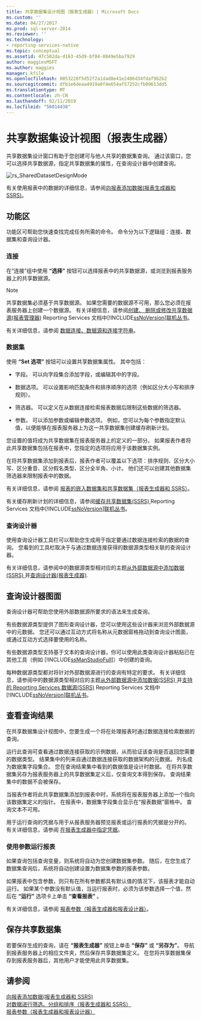 ```yaml
---
title: 共享数据集设计视图（报表生成器）| Microsoft Docs
ms.custom: ''
ms.date: 04/27/2017
ms.prod: sql-server-2014
ms.reviewer: ''
ms.technology:
- reporting-services-native
ms.topic: conceptual
ms.assetid: 47c502da-d163-45d9-bf04-0849e5ba7929
author: maggiesMSFT
ms.author: maggies
manager: kfile
ms.openlocfilehash: 0053228f5d52f2a1dad8e41e2406d34fdaf9b2b2
ms.sourcegitcommit: dfb1e6deaa4919a0f4e654af57252cfb09613dd5
ms.translationtype: MT
ms.contentlocale: zh-CN
ms.lasthandoff: 02/11/2019
ms.locfileid: "56014438"
---
```

# <a name="shared-dataset-design-view-report-builder"></a>共享数据集设计视图（报表生成器）
  共享数据集设计窗口有助于您创建可与他人共享的数据集查询。 通过该窗口，您可以选择共享数据源，指定共享数据集的属性，在查询设计器中创建查询。  
  
 ![rs_SharedDatasetDesignMode](../media/rs-shareddatasetdesignmode.gif "rs_SharedDatasetDesignMode")  
  
 有关使用报表中的数据的详细信息，请参阅[向报表添加数据&#40;报表生成器和 SSRS&#41;](../report-data/report-datasets-ssrs.md)。  
  
##  <a name="Ribbon"></a> 功能区  
 功能区可帮助您快速查找完成任务所需的命令。 命令分为以下逻辑组：连接、数据集和查询设计器。  
  
### <a name="connection"></a>连接  
 在“连接”组中使用 **“选择”** 按钮可以选择报表中的共享数据源，或浏览到报表服务器上的共享数据源。  
  
> [!NOTE]  
>  共享数据集必须基于共享数据源。 如果您需要的数据源不可用，那么您必须在报表服务器上创建一个数据源。 有关详细信息，请参阅[创建、 删除或修改共享数据源&#40;报表管理器&#41;](../create-delete-or-modify-a-shared-data-source-report-manager.md) Reporting Services 文档中[!INCLUDE[ssNoVersion](../../../includes/ssnoversion-md.md)][联机丛书](https://go.microsoft.com/fwlink/?linkid=121312)。  
  
 有关详细信息，请参阅 [数据连接、数据源和连接字符串](../data-connections-data-sources-and-connection-strings-in-report-builder.md)。  
  
### <a name="dataset"></a>数据集  
 使用 **“Set 选项”** 按钮可以设置共享数据集属性。 其中包括：  
  
-   字段。 可以向字段集合添加字段，或编辑其中的字段。  
  
-   数据选项。 可以设置影响匹配条件和排序顺序的选项（例如区分大小写和排序规则）。  
  
-   筛选器。 可以定义在从数据连接检索报表数据后限制这些数据的筛选器。  
  
-   参数。 可以添加参数或编辑参数选项。 例如，您可以为每个参数指定默认值，以便能够在报表服务器上为这一共享数据集创建缓存刷新计划。  
  
 您设置的值将成为共享数据集在报表服务器上的定义的一部分。 如果报表作者将此共享数据集包括在报表中，您指定的选项将应用于该数据集实例。  
  
 在将共享数据集添加到报表后，报表作者可以覆盖以下选项：排序规则、区分大小写、区分重音、区分假名类型、区分全半角、小计。 他们还可以创建其他数据集筛选器来限制报表中的数据。  
  
 有关详细信息，请参阅 [报表的嵌入数据集和共享数据集（报表生成器和 SSRS）](../report-data/report-embedded-datasets-and-shared-datasets-report-builder-and-ssrs.md)。  
  
 有关缓存刷新计划的详细信息，请参阅[缓存共享数据集&#40;SSRS&#41; ](../report-server/cache-shared-datasets-ssrs.md) Reporting Services 文档中[!INCLUDE[ssNoVersion](../../../includes/ssnoversion-md.md)][联机丛书](https://go.microsoft.com/fwlink/?linkid=121312)。  
  
### <a name="query-designer"></a>查询设计器  
 使用查询设计器工具栏可以帮助您生成用于指定要通过数据连接检索的数据的查询。 您看到的工具栏取决于与通过数据连接获得的数据源类型相关联的查询设计器。  
  
 有关详细信息，请参阅中的数据源类型相对应的主题[从外部数据源中添加数据&#40;SSRS&#41; ](../report-data/add-data-from-external-data-sources-ssrs.md)并[查询设计器&#40;报表生成器&#41;](../query-designers-report-builder.md).  
  

  
##  <a name="DesignSurface"></a> 查询设计器图面  
 查询设计器可帮助您使用外部数据源所要求的语法来生成查询。  
  
 有些数据源类型提供了图形查询设计器，您可以使用这些设计器来浏览外部数据源中的元数据。 您还可以通过互动方式将名称从元数据窗格拖动到查询设计图面，或通过互动方式选择要使用的名称。  
  
 有些数据源类型支持基于文本的查询设计器，你可以使用此类查询设计器粘贴已在其他工具（例如 [!INCLUDE[ssManStudioFull](../../includes/ssmanstudiofull-md.md)]）中创建的查询。  
  
 每种数据源类型都对将针对外部数据源进行的查询有特定的要求。 有关详细信息，请参阅中的数据源类型相对应的主题[从外部数据源中添加数据&#40;SSRS&#41; ](../report-data/add-data-from-external-data-sources-ssrs.md)并[支持的 Reporting Services 数据源&#40;SSRS&#41;](../create-deploy-and-manage-mobile-and-paginated-reports.md) Reporting Services 文档中[!INCLUDE[ssNoVersion](../../../includes/ssnoversion-md.md)][联机丛书](https://go.microsoft.com/fwlink/?linkid=121312)。  
  

  
##  <a name="Results"></a> 查看查询结果  
 在共享数据集设计视图中，您要生成一个将在处理报表时通过数据连接检索数据的查询。  
  
 运行此查询可查看通过数据连接获取的示例数据，从而验证该查询是否返回您需要的数据类型。 结果集中的列来自通过数据连接获取的数据架构的元数据。 列名成为数据集字段集合。 您在查询结果集中看到的数据值是设计时数据。 在将共享数据集另存为报表服务器上的共享数据集定义后，仅查询文本得到保存。 查询结果集中的数据不会被保存。  
  
 当报表作者将此共享数据集添加到报表中时，系统将在报表服务器上添加一个指向该数据集定义的指针。 在报表中，数据集字段集合显示在“报表数据”窗格中。 查询文本不可用。  
  
 用于运行查询的凭据与用于从报表服务器预览报表或运行报表的凭据是分开的。 有关详细信息，请参阅 [在报表生成器中指定凭据](../specify-credentials-in-report-builder.md)。  
  
### <a name="running-a-report-with-parameters"></a>使用参数运行报表  
 如果查询包括查询变量，则系统将自动为您创建数据集参数。 随后，在您生成了数据集查询后，系统将自动创建设置为数据集参数的报表参数。  
  
 如果报表中包含参数，则只有在所有参数都具有默认值的情况下，该报表才能自动运行。 如果某个参数没有默认值，当运行报表时，必须为该参数选择一个值，然后在 **“运行”** 选项卡上单击 **“查看报表”** 。  
  
 有关详细信息，请参阅 [报表参数（报表生成器和报表设计器）](../report-design/report-parameters-report-builder-and-report-designer.md)。  
  

  
##  <a name="Save"></a> 保存共享数据集  
 若要保存生成的查询，请在 **“报表生成器”** 按钮上单击 **“保存”** 或 **“另存为”**。 导航到报表服务器上的相应文件夹，然后保存共享数据集定义。 在您将共享数据集保存到报表服务器后，其他用户才能使用此共享数据集。  
  

  
## <a name="see-also"></a>请参阅  
 [向报表添加数据&#40;报表生成器和 SSRS&#41;](../report-data/report-datasets-ssrs.md)   
 [对数据进行筛选、分组和排序（报表生成器和 SSRS）](../report-design/filter-group-and-sort-data-report-builder-and-ssrs.md)   
 [报表参数（报表生成器和报表设计器）](../report-design/report-parameters-report-builder-and-report-designer.md)  
  
  
